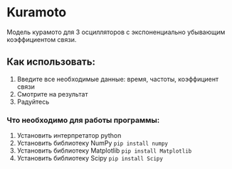 # Kuramoto
Модель курамото для 3 осцилляторов с экспоненциально убывающим коэффициентом связи.

## Как использовать:
1) Введите все необходимые данные: время, частоты, коэффициент связи
2) Смотрите на результат
3) Радуйтесь

### Что необходимо для работы программы:
1. Установить интерпретатор python
2. Установить библиотеку NumPy      `pip install numpy`
3. Установить библиотеку Matplotlib `pip install Matplotlib`
4. Установить библиотеку Scipy      `pip install Scipy`
